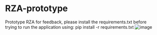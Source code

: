 # RZA-prototype
Prototype RZA for feedback, please install the requirements.txt before trying to run the application using: pip install -r requirements.txt
![image](https://github.com/Qwncyy/RZA-prototype/assets/145335419/c85faf47-6ae2-41b4-b997-99c7a712dcf5)
